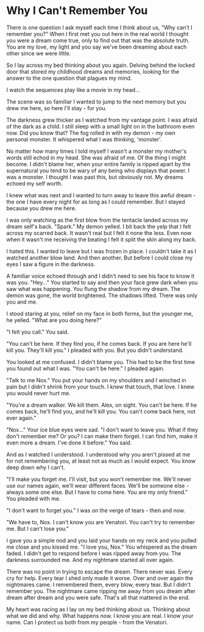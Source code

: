 # Why I Can't Remember You
There is  one question I ask myself each time I think about us, "Why can't I remember you?" When I first met you out here in the real world I thought you were a dream come true, only to find out that was the absolute truth.  You are my love, my light and you say we've been dreaming about each other since we were little.
 
So I lay across my bed thinking about you again. Delving behind the locked door that stored my childhood dreams and memories, looking for the answer to the one question that plagues my mind.

I watch the sequences play like a movie in my head... 

The scene was so familiar I wanted to jump to the next memory but you drew me here, so here I'll stay - for you.

The darkness grew thicker as I watched from my vantage point.  I was afraid of the dark as a child.  I still sleep with a small light on in the bathroom even now.  Did you know that?  The fog rolled in with my demon - my own personal monster.  It whispered what I was thinking, 'monster'.  

No matter how many times I told myself I wasn't a monster my mother's words still echod in my head.  She was afraid of me.  Of the thing I might become.  I didn't blame her, when your entire family is ripped apart by the supernatural you tend to be wary of any being who displays that power.   I was a monster.  I thought I was past this, but obviously not.  My dreams echoed my self worth.

I knew what was next and I wanted to turn away to leave this awful dream - the one I have every night for as long as I could remember. But I stayed because you drew me here.

I was only watching as the first blow from the tentacle landed across my dream self's back.  "Spark."  My demon yelled.  I bit back the yelp that I felt across my scarred back.  It wasn't real but I felt it none the less.  Even now when it wasn't me receiving the beating I felt it split the skin along my back.

I hated this.  I wanted to leave but I was frozen in place.  I couldn't take it as I watched another blow land. And then another.  But before I could close my eyes I saw a figure in the darkness.  

A familiar voice echoed through and I didn't need to see his face to know it was you.  "Hey..." You started to say and then your face grew dark when you saw what was happening.  You flung the shadow from my dream.  The demon was gone, the world brightened.  The shadows lifted.  There was only you and me.  

I stood staring at you, relief on my face in both forms, but the younger me, he yelled.  "What are you doing here?"

"I felt you call."  You said.

"You can't be here.  If they find you, if he comes back.  If you are here he'll kill you.  They'll kill you."  I pleaded with you.  But you didn't understand.

You looked at me confused.  I didn't blame you.  This had to be the first time you found out what I was.  "You can't be here."  I pleaded again.  

"Talk to me Nox."  You put your hands on my shoulders and I winched in pain but I didn't shrink from your touch.  I knew that touch, that love.  I knew you would never hurt me.

"You're a dream walker.  We kill them.  Alex, on sight.  You can't be here.  If he comes back, he'll find you, and he'll kill you.  You can't come back here, not ever again."

"Nox..."  Your ice blue eyes were sad.  "I don't want to leave you.  What if they don't remember me?  Or you?  I can make them forget.  I can find him, make it even more a dream.  I've done it before."  You said.  

And as I watched I understood.  I understood why you aren't pissed at me for not remembering you, at least not as much as I would expect.  You know deep down why I can't.

"I'll make you forget me.  I'll visit, but you won't remember me.  We'll never use our names again, we'll wear different faces.  We'll be someone else - always some one else.  But I have to come here.  You are my only friend."  You pleaded with me.

"I don't want to forget you."  I was on the verge of tears - then and now.

"We have to,  Nox.  I can't know you are Venatori.  You can't try to remember me.  But I can't lose you."

I gave you a simple nod and you laid your hands on my neck and you pulled me close and you kissed me.  "I love you, Nox."  You whispered as the dream faded.  I didn't get to respond before I was ripped away from you.  The darkness surrounded me.  And my nightmare started all over again. 

There was no point in trying to escape the dream.  There never was.  Every cry for help.  Every tear I shed only made it worse.  Over and over again the nightmares came.  I remembered them, every blow, every tear.  But I didn't remember you.  The nightmare came ripping me away from you dream after dream after dream and you were safe.  That's all that mattered in the end.

My heart was racing as I lay on my bed thinking about us.  Thinking about what we did and why.  What happens now.  I know you are real.  I know your name.  Can I protect us both from my people - from the Venatori. 


<!--stackedit_data:
eyJoaXN0b3J5IjpbLTEzMTI3OTA0OSwtMzI4MjEyNDU1LC0xOT
AwMzQyOTU2LDE2MTI0MTgzMjgsLTE1MTcxNTUyNTEsMjA3Mjcy
MjA2NywtOTY4MjEzNV19
-->